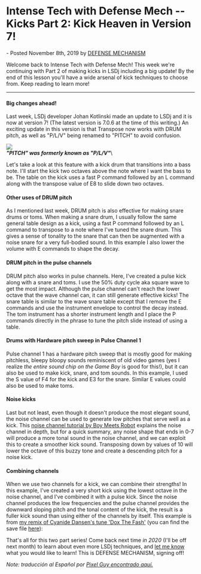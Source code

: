 Intense Tech with Defense Mech -- Kicks Part 2: Kick Heaven in Version 7!
=========================================================================

\- Posted November 8th, 2019 by [DEFENSE
MECHANISM](https://defensemech.com "Posts by DEFENSE MECHANISM")

<div>

Welcome back to Intense Tech with Defense Mech! This week we're
continuing with Part 2 of making kicks in LSDj including a big update!
By the end of this lesson you'll have a wide arsenal of kick techniques
to choose from. Keep reading to learn more!

------------------------------------------------------------------------

#### Big changes ahead!

Last week, LSDj developer Johan Kotlinski made an update to LSDj and it
is now at version 7! (The latest version is 7.0.6 at the time of this
writing.) An exciting update in this version is that Transpose now works
with DRUM pitch, as well as "P/L/V" being renamed to "PITCH" to avoid
confusion.

<div>

![](image.png)\
***"PITCH" was formerly known as "P/L/V"***\

</div>

Let's take a look at this feature with a kick drum that transitions into
a bass note. I'll start the kick two octaves above the note where I want
the bass to be. The table on the kick uses a fast P command followed by
an L command along with the transpose value of E8 to slide down two
octaves.

#### Other uses of DRUM pitch

As I mentioned last week, DRUM pitch is also effective for making snare
drums or toms. When making a snare drum, I usually follow the same
general table design as a kick, using a fast P command followed by an L
command to transpose to a note where I've tuned the snare drum. This
gives a sense of tonality to the snare that can then be augmented with a
noise snare for a very full-bodied sound. In this example I also lower
the volume with E commands to shape the decay.

#### DRUM pitch in the pulse channels

DRUM pitch also works in pulse channels. Here, I've created a pulse kick
along with a snare and toms. I use the 50% duty cycle aka square wave to
get the most impact. Although the pulse channel can't reach the lower
octave that the wave channel can, it can still generate effective kicks!
The snare table is similar to the wave snare table except that I remove
the E commands and use the instrument envelope to control the decay
instead. The tom instrument has a shorter instrument length and I place
the P commands directly in the phrase to tune the pitch slide instead of
using a table.

#### Drums with Hardware pitch sweep in Pulse Channel 1

Pulse channel 1 has a hardware pitch sweep that is mostly good for
making pitchless, bleepy bloopy sounds reminiscent of old video games
(yes I realize *the entire sound chip on the Game Boy* is good for
this!), but it can also be used to make kick, snare, and tom sounds. In
this example, I used the S value of F4 for the kick and E3 for the
snare. Similar E values could also be used to make toms.

#### Noise kicks

Last but not least, even though it doesn't produce the most elegant
sound, the noise channel can be used to generate low pitches that serve
well as a kick. This [noise channel tutorial by Boy Meets
Robot](https://www.youtube.com/watch?v=wD7omqjHXmI) explains the noise
channel in depth, but for a quick summary, any noise shape that ends in
0-7 will produce a more tonal sound in the noise channel, and we can
exploit this to create a smoother kick sound. Transposing down by values
of 10 will lower the octave of this buzzy tone and create a descending
pitch for a noise kick.

#### Combining channels

When we use two channels for a kick, we can combine their strengths! In
this example, I've created a very short kick using the lowest octave in
the noise channel, and I've combined it with a pulse kick. Since the
noise channel produces the low frequencies and the pulse channel
provides the downward sloping pitch and the tonal content of the kick,
the result is a fuller kick sound than using either of the channels by
itself. This example is from [my remix of Cyanide Dansen's tune 'Dox The
Fash'](https://cyanidedansen.bandcamp.com/track/dox-the-fash-remix-by-defense-mechanism)
(you can find the save file [here](https://defensemech.com/songs)):

That's all for this two part series! Come back next time *in 2020* (I'll
be off next month) to learn about even more LSDj techniques, and [let me
know](mailto:defensem3ch@gmail.com) what you would like to learn! This
is DEFENSE MECHANISM, signing off!

*Note: traducción al Español por [Pixel Guy encontrado
aquí.](kicks-parte-dos-el-paraiso-de-los-kicks-en-la-version-siete.html)*

</div>

